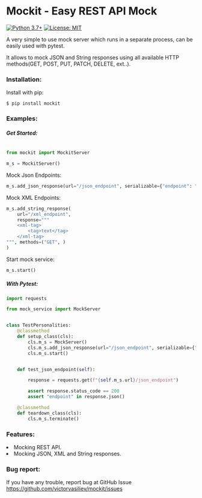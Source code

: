 <h1>Mockit - Easy REST API Mock</h1>

[![Python 3.7+](https://img.shields.io/badge/python-3.7+-blue.svg)](https://www.python.org/downloads/)
[![License: MIT](https://img.shields.io/badge/License-MIT-yellow.svg)](https://opensource.org/licenses/MIT)

A very simple to use mock server which runs in a separate process,
 can be easily used with pytest.

It allows to mock JSON and String responses using all available HTTP methods(GET, POST, PUT, PATCH, DELETE, ext..).



<h3>Installation:</h3>

Install with pip:
```buildoutcfg
$ pip install mockit
```


<h3>Examples:</h3>
<h5> Get Started: </h5>

```python

from mockit import MockitServer

m_s = MockitServer()
```

Mock Json Endpoints:

```python
m_s.add_json_response(url="/json_endpoint", serializable={"endpoint": "json"}, methods=("GET", ))
```

Mock XML Endpoints:
```python
m_s.add_string_response(
    url="/xml_endpoint",
    response="""
    <xml-tag>
        <tag>text</tag>
    </xml-tag>
""", methods=("GET", )
)
```
Start mock service:
```python
m_s.start()
```


<h5> With Pytest: </h5> 

```python
import requests

from mock_service import MockServer


class TestPersonalities:
    @classmethod
    def setup_class(cls):
        cls.m_s = MockServer()
        cls.m_s.add_json_response(url="/json_endpoint", serializable={"endpoint": "json"}, methods=("GET", ))
        cls.m_s.start()


    def test_json_endpoint(self):

        response = requests.get(f"{self.m_s.url}/json_endpoint")

        assert response.status_code == 200
        assert "endpoint" in response.json()

    @classmethod
    def teardown_class(cls):
        cls.m_s.terminate()
```

<h3>Features:</h3>
<li>Mocking REST API.</li>
<li>Mocking JSON, XML and String responses.</li>


<h3>Bug report:</h3>

If you have any trouble, report bug at GitHub Issue https://github.com/victorvasiliev/mockit/issues
